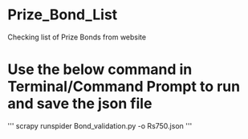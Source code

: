 # Prize_Bond_List
Checking list of Prize Bonds from website
# Use the below command in Terminal/Command Prompt to run and save the json file
'''
scrapy runspider Bond_validation.py -o Rs750.json
'''